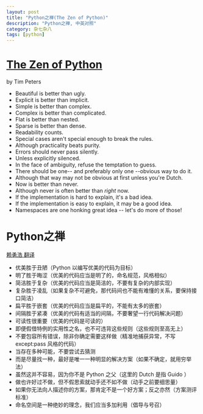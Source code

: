 ```yaml
---
layout: post
title: "Python之禅(The Zen of Python)"
description: "Python之禅, 中英对照"
category: 杂七杂八
tags: [python]
---
```


# [The Zen of Python](http://www.python.org/dev/peps/pep-0020/)

by Tim Peters


- Beautiful is better than ugly.
- Explicit is better than implicit.
- Simple is better than complex.
- Complex is better than complicated.
- Flat is better than nested.
- Sparse is better than dense.
- Readability counts.
- Special cases aren't special enough to break the rules.
- Although practicality beats purity.
- Errors should never pass silently.
- Unless explicitly silenced.
- In the face of ambiguity, refuse the temptation to guess.
- There should be one-- and preferably only one --obvious way to do it.
- Although that way may not be obvious at first unless you're Dutch.
- Now is better than never.
- Although never is often better than *right* now.
- If the implementation is hard to explain, it's a bad idea.
- If the implementation is easy to explain, it may be a good idea.
- Namespaces are one honking great idea -- let's do more of those!



# Python之禅

[赖勇浩 翻译](http://blog.csdn.net/lanphaday/article/details/2151918)

- 优美胜于丑陋（Python 以编写优美的代码为目标）
- 明了胜于晦涩（优美的代码应当是明了的，命名规范，风格相似）
- 简洁胜于复杂（优美的代码应当是简洁的，不要有复杂的内部实现）
- 复杂胜于凌乱（如果复杂不可避免，那代码间也不能有难懂的关系，要保持接口简洁）
- 扁平胜于嵌套（优美的代码应当是扁平的，不能有太多的嵌套）
- 间隔胜于紧凑（优美的代码有适当的间隔，不要奢望一行代码解决问题）
- 可读性很重要（优美的代码是可读的）
- 即便假借特例的实用性之名，也不可违背这些规则（这些规则至高无上）
- 不要包容所有错误，除非你确定需要这样做（精准地捕获异常，不写 except:pass 风格的代码）
- 当存在多种可能，不要尝试去猜测
- 而是尽量找一种，最好是唯一一种明显的解决方案（如果不确定，就用穷举法）
- 虽然这并不容易，因为你不是 Python 之父（这里的 Dutch 是指 Guido ）
- 做也许好过不做，但不假思索就动手还不如不做（动手之前要细思量）
- 如果你无法向人描述你的方案，那肯定不是一个好方案；反之亦然（方案测评标准）
- 命名空间是一种绝妙的理念，我们应当多加利用（倡导与号召）